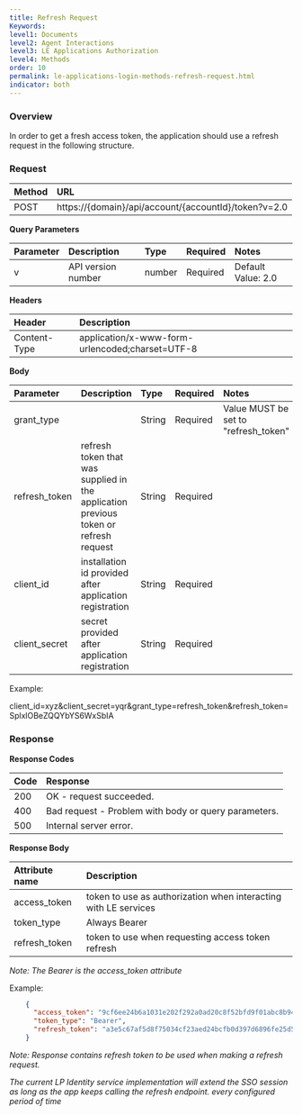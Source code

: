 ```yaml
---
title: Refresh Request
Keywords:
level1: Documents
level2: Agent Interactions
level3: LE Applications Authorization
level4: Methods
order: 10
permalink: le-applications-login-methods-refresh-request.html
indicator: both
---
```


### Overview

In order to get a fresh access token, the application should use a refresh request in the following structure.

### Request

| Method | URL |
| :--- | :--- |
| POST |  https://{domain}/api/account/{accountId}/token?v=2.0 |

**Query Parameters**

| Parameter | Description | Type | Required | Notes |
| :--- | :--- | :--- | :--- | :--- |
| v | API version number | number| Required | Default Value: 2.0 |

**Headers**

| Header |  Description |
| :--- | :--- |
| Content-Type | application/x-www-form-urlencoded;charset=UTF-8|

**Body**

| Parameter | Description | Type | Required | Notes |
| :--- | :--- | :--- | :--- | :--- |
| grant_type |  | String| Required | Value MUST be set to "refresh_token" |
| refresh_token | refresh token that was supplied in the application previous token or refresh request | String| Required |  |
| client_id | installation id provided after application registration| String| Required |  |
| client_secret | secret provided after application registration| String| Required |  |

Example:

client_id=xyz&client_secret=yqr&grant_type=refresh_token&refresh_token=SplxlOBeZQQYbYS6WxSbIA


### Response

**Response Codes**

| Code | Response |
| :--- | :--- |
| 200 | OK - request succeeded.  |
| 400 | Bad request - Problem with body or query parameters. |
| 500 | Internal server error. |

**Response Body**

| Attribute name | Description |
| :--- | :--- |
| access_token | token to use as authorization when interacting with LE services  |
| token_type | Always Bearer |
| refresh_token | token to use when requesting access token refresh  |


*Note: The Bearer is the access_token attribute*

Example:

```json
    {
      "access_token": "9cf6ee24b6a1031e202f292a0ad20c8f52bfd9f01abc8b9489365995052c6603",
      "token_type": "Bearer",
      "refresh_token": "a3e5c67af5d8f75034cf23aed24bcfb0d397d6896fe25d5043cce0bd5972639e3ad2d198730ab80959ecf7dcc3c54d07cfd4fc22cb4e1f406e673dc814da84133b7f4ff2bfb800128c"
    }
```

*Note: Response contains refresh token to be used when making a refresh request.*


*The current LP Identity service implementation will extend the SSO session as long as the app keeps calling the refresh endpoint. every configured period of time*
